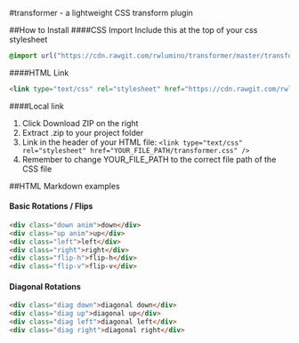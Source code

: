#transformer - a lightweight CSS transform plugin

##How to Install
####CSS Import
  Include this at the top of your css stylesheet
  ```css
  @import url("https://cdn.rawgit.com/rwlumino/transformer/master/transformer.css") all;
  ```
  ####HTML Link
  ```html
  <link type="text/css" rel="stylesheet" href="https://cdn.rawgit.com/rwlumino/transformer/master/transformer.css" />
  ```
  ####Local link
  1. Click Download ZIP on the right
  2. Extract .zip to your project folder
  3. Link in the header of your HTML file:
    ```
    <link type="text/css" rel="stylesheet" href="YOUR_FILE_PATH/transformer.css" />
    ```
  4. Remember to change YOUR_FILE_PATH to the correct file path of the CSS file






##HTML Markdown examples
  #### Basic Rotations / Flips
  ```html
  <div class="down anim">down</div>
  <div class="up anim">up</div>
  <div class="left">left</div>
  <div class="right">right</div>
  <div class="flip-h">flip-h</div>
  <div class="flip-v">flip-v</div>
  ```
  
  #### Diagonal Rotations
  ```html
  <div class="diag down">diagonal down</div>
  <div class="diag up">diagonal up</div>
  <div class="diag left">diagonal left</div>
  <div class="diag right">diagonal right</div>
  ```
